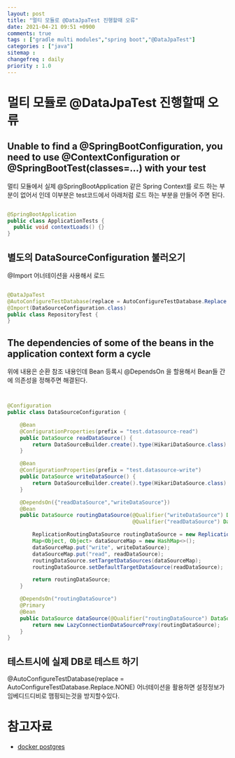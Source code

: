 ```yaml
---
layout: post
title: "멀티 모듈로 @DataJpaTest 진행할때 오류"
date: 2021-04-21 09:51 +0900
comments: true
tags : ["gradle multi modules","spring boot","@DataJpaTest"]
categories : ["java"]
sitemap :
changefreq : daily
priority : 1.0
---
```

# 멀티 모듈로 @DataJpaTest 진행할때 오류

## Unable to find a @SpringBootConfiguration, you need to use @ContextConfiguration or @SpringBootTest(classes=...) with your test

멀티 모듈에서 실제 @SpringBootApplication 같은 Spring Context를 로드 하는 부분이 없어서 인데 이부분은 test코드에서 아래처럼 로드 하는 부분을 만들어 주면 된다.

```java

@SpringBootApplication
public class ApplicationTests {
  public void contextLoads() {}
}

```
## 별도의 DataSourceConfiguration 불러오기
@Import 어너테이션을 사용해서 로드

```java

@DataJpaTest
@AutoConfigureTestDatabase(replace = AutoConfigureTestDatabase.Replace.NONE)
@Import(DataSourceConfiguration.class)
public class RepositoryTest {
}

```

## The dependencies of some of the beans in the application context form a cycle

위에 내용은 순환 참조 내용인데 Bean 등록시 @DependsOn 을 할용해서 Bean들 간에 의존성을 정해주면 해결된다.

```java


@Configuration
public class DataSourceConfiguration {

    @Bean
    @ConfigurationProperties(prefix = "test.datasource-read")
    public DataSource readDataSource() {
        return DataSourceBuilder.create().type(HikariDataSource.class).build();
    }

    @Bean
    @ConfigurationProperties(prefix = "test.datasource-write")
    public DataSource writeDataSource() {
        return DataSourceBuilder.create().type(HikariDataSource.class).build();
    }

    @DependsOn({"readDataSource","writeDataSource"})
    @Bean
    public DataSource routingDataSource(@Qualifier("writeDataSource") DataSource writeDataSource,
                                        @Qualifier("readDataSource") DataSource readDataSource) {

        ReplicationRoutingDataSource routingDataSource = new ReplicationRoutingDataSource();
        Map<Object, Object> dataSourceMap = new HashMap<>();
        dataSourceMap.put("write", writeDataSource);
        dataSourceMap.put("read", readDataSource);
        routingDataSource.setTargetDataSources(dataSourceMap);
        routingDataSource.setDefaultTargetDataSource(readDataSource);

        return routingDataSource;
    }

    @DependsOn("routingDataSource")
    @Primary
    @Bean
    public DataSource dataSource(@Qualifier("routingDataSource") DataSource routingDataSource) {
        return new LazyConnectionDataSourceProxy(routingDataSource);
    }
}

```

## 테스트시에 실제 DB로 테스트 하기

@AutoConfigureTestDatabase(replace = AutoConfigureTestDatabase.Replace.NONE) 어너테이션을 활용하면 설정정보가 임베디드디비로 맴핑되는것을 방지할수있다.


# 참고자료
* [docker postgres](https://jojoldu.tistory.com/123)

